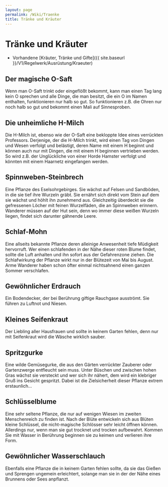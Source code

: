 ```yaml
---
layout: page
permalink: /Wiki/Traenke
title: Tränke und Kräuter
---
```


# Tränke und Kräuter

- Vorhandene [Kräuter, Tränke und Gifte]({{ site.baseurl }}/V1/Regelwerk/Ausrüstung/Kraeuter)

## Der magische O-Saft

Wenn man O-Saft trinkt oder eingeflößt bekommt, kann man einen Tag lang kein O sprechen und alle Dinge, die man besitzt, die ein O im Namen enthalten, funktionieren nur halb so gut. So funktionieren z.B. die Ohren nur noch halb so gut und bekommt einen Mali auf Sinnesproben.

## Die unheimliche H-Milch

Die H-Milch ist, ebenso wie der O-Saft eine bekloppte Idee eines verrückten Professors. Derjenige, der die H-Milch trinkt, wird einen Tag von Dingen und Wesen verfolgt und belästigt, deren Name mit einem H beginnt und können auch nur mit Dingen, die mit einem H beginnen vertrieben werden. So wird z.B. der Unglückliche von einer Horde Hamster verfolgt und könnten mit einem Haarnetz eingefangen werden.

## Spinnweben-Steinbrech

Eine Pflanze des Eselsohrgebirges. Sie wächst auf Felsen und Sandböden, in die sie tief ihre Wurzeln gräbt. Sie ernährt sich direkt vom Stein auf dem sie wächst und höhlt ihn zunehmend aus. Gleichzeitig überdeckt sie die gefressenen Löcher mit feinen Wurzelfäden, die an Spinnweben erinnern. Wanderer müssen auf der Hut sein, denn wo immer diese weißen Wurzeln liegen, findet sich darunter gähnende Leere. 

## Schlaf-Mohn

Eine allseits bekannte Pflanze deren alleinige Anwesenheit tiefe Müdigkeit hervorruft. Wer einen schlafenden in der Nähe dieser roten Blume findet, sollte die Luft anhalten und ihn sofort aus der Gefahrenzone ziehen. Die Schlafwirkung der Pflanze wirkt nur in der Blütezeit von Mai bis August. Arme Wanderer haben schon öfter einmal nichtsahnend einen ganzen Sommer verschlafen.

## Gewöhnlicher Erdrauch

Ein Bodendecker, der bei Berührung giftige Rauchgase ausströmt. Sie führen zu Luftnot und Niesen. 

## Kleines Seifenkraut

Der Liebling aller Hausfrauen und sollte in keinem Garten fehlen, denn nur mit Seifenkraut wird die Wäsche wirklich sauber.

## Spritzgurke

Eine wilde Gemüsegurke, die aus den Gärten verrückter Zauberer oder Gartenzwerge entfleucht sein muss. Unter Büschen und zwischen hohen Gras wächst sie versteckt und wer sich ihr nähert, dem wird ein klebriger Gruß ins Gesicht gespritzt. Dabei ist die Zielsicherheit dieser Pflanze extrem erstaunlich...

## Schlüsselblume

Eine sehr seltene Pflanze, die nur auf wenigen Wiesen im zweiten Menschenreich zu finden ist. Nach der Blüte entwickeln sich aus Blüten kleine Schlüssel, die nicht-magische Schlösser sehr leicht öffnen können. Allerdings nur, wenn man sie gut trocknet und trocken aufbewahrt. Kommen Sie mit Wasser in Berührung beginnen sie zu keimen und verlieren ihre Form. 

## Gewöhnlicher Wasserschlauch

Ebenfalls eine Pflanze die in keinem Garten fehlen sollte, da sie das Gießen und Sprengen ungemein erleichtert, solange man sie in der der Nähe eines Brunnens oder Sees anpflanzt.




